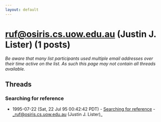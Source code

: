 ```yaml
---
layout: default
---
```


# ruf@osiris.cs.uow.edu.au (Justin J. Lister) (1 posts)

_Be aware that many list participants used multiple email addresses over their time active on the list. As such this page may not contain all threads available._

## Threads

### Searching for reference
+ 1995-07-22 (Sat, 22 Jul 95 00:42:42 PDT) - [Searching for reference](/archive/1995/07/aabbd0fbeb28caa2c41296bdc889e2bb728e9f3cf555c629fd2c1ada4cc13cb6) - _ruf@osiris.cs.uow.edu.au (Justin J. Lister)_

